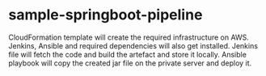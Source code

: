 # sample-springboot-pipeline

CloudFormation template will create the required infrastructure on AWS. Jenkins, Ansible and required dependencies will also get installed.
Jenkins file will fetch the code and build the artefact and store it locally.
Ansible playbook will copy the created jar file on the private server and deploy it.
